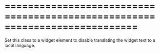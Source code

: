 ===========================================================================
===========================================================================

<!--shortDescription-->
Set this class to a widget element to disable translating the widget text to a local language.
<!--/shortDescription-->

<!--fullDescription-->

<!--/fullDescription-->